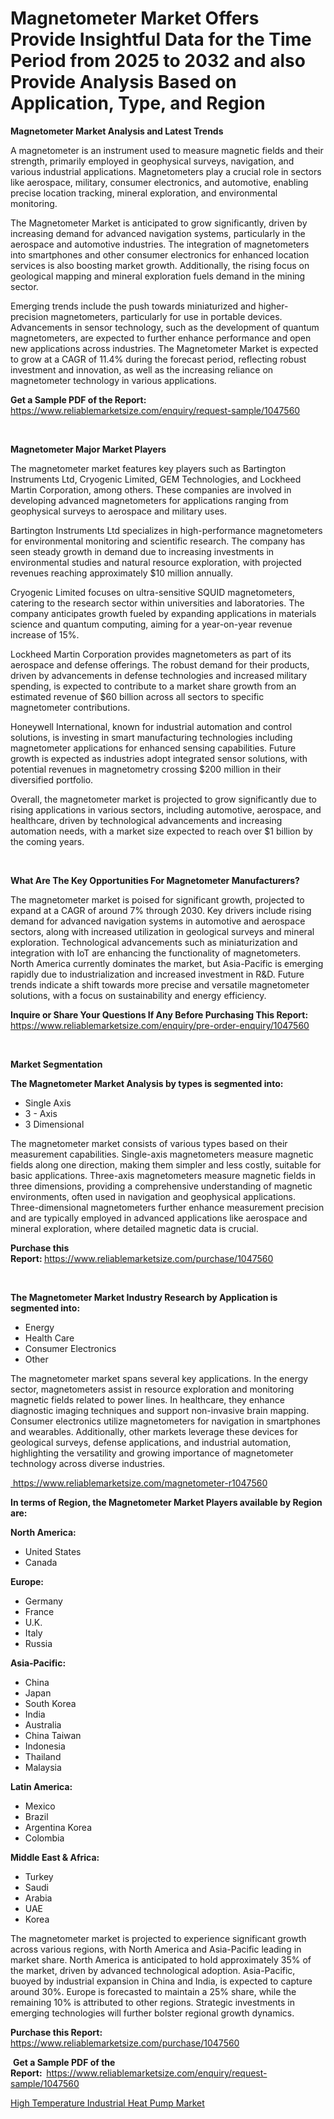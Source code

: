 <p><h1>Magnetometer Market Offers Provide Insightful Data for the Time Period from 2025 to 2032 and also Provide Analysis Based on Application, Type, and Region</h1></p><p><strong>Magnetometer Market Analysis and Latest Trends</strong></p>
<p><p>A magnetometer is an instrument used to measure magnetic fields and their strength, primarily employed in geophysical surveys, navigation, and various industrial applications. Magnetometers play a crucial role in sectors like aerospace, military, consumer electronics, and automotive, enabling precise location tracking, mineral exploration, and environmental monitoring.</p><p>The Magnetometer Market is anticipated to grow significantly, driven by increasing demand for advanced navigation systems, particularly in the aerospace and automotive industries. The integration of magnetometers into smartphones and other consumer electronics for enhanced location services is also boosting market growth. Additionally, the rising focus on geological mapping and mineral exploration fuels demand in the mining sector.</p><p>Emerging trends include the push towards miniaturized and higher-precision magnetometers, particularly for use in portable devices. Advancements in sensor technology, such as the development of quantum magnetometers, are expected to further enhance performance and open new applications across industries. The Magnetometer Market is expected to grow at a CAGR of 11.4% during the forecast period, reflecting robust investment and innovation, as well as the increasing reliance on magnetometer technology in various applications.</p></p>
<p><strong>Get a Sample PDF of the Report:&nbsp;</strong> <a href="https://www.reliablemarketsize.com/enquiry/request-sample/1047560?utm_campaign=2242&utm_medium=2&utm_source=Github&utm_content=ia&utm_term=18022025&utm_id=magnetometer">https://www.reliablemarketsize.com/enquiry/request-sample/1047560</a></p>
<p>&nbsp;</p>
<p><strong>Magnetometer Major Market Players</strong></p>
<p><p>The magnetometer market features key players such as Bartington Instruments Ltd, Cryogenic Limited, GEM Technologies, and Lockheed Martin Corporation, among others. These companies are involved in developing advanced magnetometers for applications ranging from geophysical surveys to aerospace and military uses. </p><p>Bartington Instruments Ltd specializes in high-performance magnetometers for environmental monitoring and scientific research. The company has seen steady growth in demand due to increasing investments in environmental studies and natural resource exploration, with projected revenues reaching approximately $10 million annually.</p><p>Cryogenic Limited focuses on ultra-sensitive SQUID magnetometers, catering to the research sector within universities and laboratories. The company anticipates growth fueled by expanding applications in materials science and quantum computing, aiming for a year-on-year revenue increase of 15%.</p><p>Lockheed Martin Corporation provides magnetometers as part of its aerospace and defense offerings. The robust demand for their products, driven by advancements in defense technologies and increased military spending, is expected to contribute to a market share growth from an estimated revenue of $60 billion across all sectors to specific magnetometer contributions.</p><p>Honeywell International, known for industrial automation and control solutions, is investing in smart manufacturing technologies including magnetometer applications for enhanced sensing capabilities. Future growth is expected as industries adopt integrated sensor solutions, with potential revenues in magnetometry crossing $200 million in their diversified portfolio.</p><p>Overall, the magnetometer market is projected to grow significantly due to rising applications in various sectors, including automotive, aerospace, and healthcare, driven by technological advancements and increasing automation needs, with a market size expected to reach over $1 billion by the coming years.</p></p>
<p>&nbsp;</p>
<p><strong>What Are The Key Opportunities For Magnetometer Manufacturers?</strong></p>
<p><p>The magnetometer market is poised for significant growth, projected to expand at a CAGR of around 7% through 2030. Key drivers include rising demand for advanced navigation systems in automotive and aerospace sectors, along with increased utilization in geological surveys and mineral exploration. Technological advancements such as miniaturization and integration with IoT are enhancing the functionality of magnetometers. North America currently dominates the market, but Asia-Pacific is emerging rapidly due to industrialization and increased investment in R&D. Future trends indicate a shift towards more precise and versatile magnetometer solutions, with a focus on sustainability and energy efficiency.</p></p>
<p><strong>Inquire or Share Your Questions If Any Before Purchasing This Report:</strong> <a href="https://www.reliablemarketsize.com/enquiry/pre-order-enquiry/1047560?utm_campaign=2242&utm_medium=2&utm_source=Github&utm_content=ia&utm_term=18022025&utm_id=magnetometer">https://www.reliablemarketsize.com/enquiry/pre-order-enquiry/1047560</a></p>
<p>&nbsp;</p>
<p><strong>Market Segmentation</strong></p>
<p><strong>The Magnetometer Market Analysis by types is segmented into:</strong></p>
<p><ul><li>Single Axis</li><li>3 - Axis</li><li>3 Dimensional</li></ul></p>
<p><p>The magnetometer market consists of various types based on their measurement capabilities. Single-axis magnetometers measure magnetic fields along one direction, making them simpler and less costly, suitable for basic applications. Three-axis magnetometers measure magnetic fields in three dimensions, providing a comprehensive understanding of magnetic environments, often used in navigation and geophysical applications. Three-dimensional magnetometers further enhance measurement precision and are typically employed in advanced applications like aerospace and mineral exploration, where detailed magnetic data is crucial.</p></p>
<p><strong>Purchase this Report:&nbsp;</strong><a href="https://www.reliablemarketsize.com/purchase/1047560?utm_campaign=2242&utm_medium=2&utm_source=Github&utm_content=ia&utm_term=18022025&utm_id=magnetometer">https://www.reliablemarketsize.com/purchase/1047560</a></p>
<p>&nbsp;</p>
<p><strong>The Magnetometer Market Industry Research by Application is segmented into:</strong></p>
<p><ul><li>Energy</li><li>Health Care</li><li>Consumer Electronics</li><li>Other</li></ul></p>
<p><p>The magnetometer market spans several key applications. In the energy sector, magnetometers assist in resource exploration and monitoring magnetic fields related to power lines. In healthcare, they enhance diagnostic imaging techniques and support non-invasive brain mapping. Consumer electronics utilize magnetometers for navigation in smartphones and wearables. Additionally, other markets leverage these devices for geological surveys, defense applications, and industrial automation, highlighting the versatility and growing importance of magnetometer technology across diverse industries.</p></p>
<p><a href="https://www.reliablemarketsize.com/magnetometer-r1047560?utm_campaign=2242&utm_medium=2&utm_source=Github&utm_content=ia&utm_term=18022025&utm_id=magnetometer">&nbsp;https://www.reliablemarketsize.com/magnetometer-r1047560</a></p>
<p><strong>In terms of Region, the Magnetometer Market Players available by Region are:</strong></p>
<p>
    <p> <strong> North America: </strong>
        <ul>
            <li>United States</li>
            <li>Canada</li>
        </ul>
        </p> 
    <p> <strong> Europe: </strong>
        <ul>
            <li>Germany</li>
            <li>France</li>
            <li>U.K.</li>
            <li>Italy</li>
            <li>Russia</li>
        </ul>
        </p> 
    <p> <strong> Asia-Pacific: </strong>
        <ul>
            <li>China</li>
            <li>Japan</li>
            <li>South Korea</li>
            <li>India</li>
            <li>Australia</li>
            <li>China Taiwan</li>
            <li>Indonesia</li>
            <li>Thailand</li>
            <li>Malaysia</li>
        </ul>
        </p> 
    <p> <strong> Latin America: </strong>
        <ul>
            <li>Mexico</li>
            <li>Brazil</li>
            <li>Argentina Korea</li>
            <li>Colombia</li>
        </ul>
        </p> 
    <p> <strong> Middle East & Africa: </strong>
        <ul>
            <li>Turkey</li>
            <li>Saudi</li>
            <li>Arabia</li>
            <li>UAE</li>
            <li>Korea</li>
        </ul>
    </p>
    </p>
<p><p>The magnetometer market is projected to experience significant growth across various regions, with North America and Asia-Pacific leading in market share. North America is anticipated to hold approximately 35% of the market, driven by advanced technological adoption. Asia-Pacific, buoyed by industrial expansion in China and India, is expected to capture around 30%. Europe is forecasted to maintain a 25% share, while the remaining 10% is attributed to other regions. Strategic investments in emerging technologies will further bolster regional growth dynamics.</p></p>
<p><strong>Purchase this Report: </strong><a href="https://www.reliablemarketsize.com/purchase/1047560?utm_campaign=2242&utm_medium=2&utm_source=Github&utm_content=ia&utm_term=18022025&utm_id=magnetometer">https://www.reliablemarketsize.com/purchase/1047560</a></p>
<p>&nbsp;<strong>Get a Sample PDF of the Report:&nbsp;&nbsp;</strong><a href="https://www.reliablemarketsize.com/enquiry/request-sample/1047560?utm_campaign=2242&utm_medium=2&utm_source=Github&utm_content=ia&utm_term=18022025&utm_id=magnetometer">https://www.reliablemarketsize.com/enquiry/request-sample/1047560</a></p>
<p><strong></strong></p>
<p><p><a href="https://github.com/suleimannichelle7/Market-Research-Report-List-1/blob/main/high-temperature-industrial-heat-pump-market.md?utm_campaign=2242&utm_medium=2&utm_source=Github&utm_content=ia&utm_term=18022025&utm_id=magnetometer">High Temperature Industrial Heat Pump Market</a></p></p>